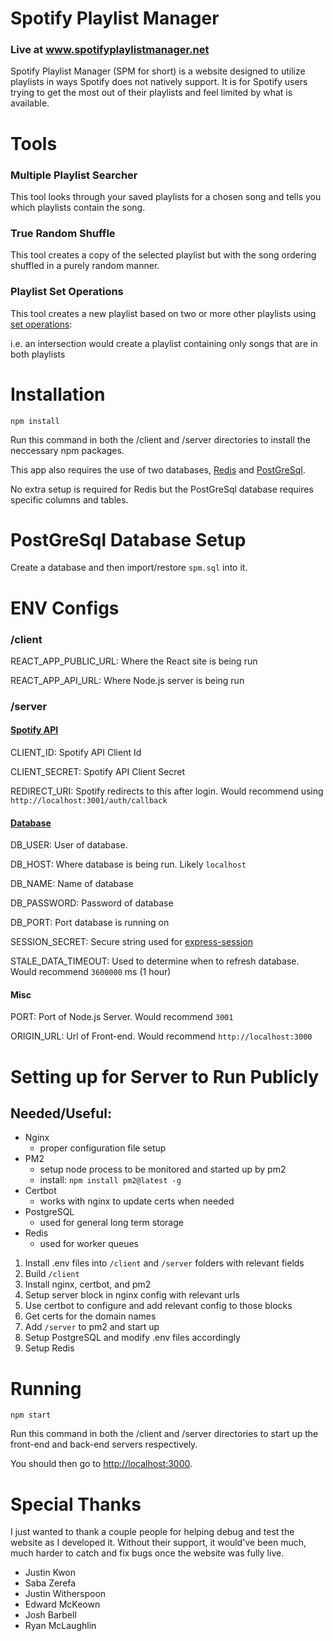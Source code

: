 # Spotify Playlist Manager
### Live at www.spotifyplaylistmanager.net
Spotify Playlist Manager (SPM for short) is a website designed to utilize playlists in ways Spotify does not natively support. It is for Spotify users trying to get the most out of their playlists and feel limited by what is available.

# Tools
### Multiple Playlist Searcher
This tool looks through your saved playlists for a chosen song and tells you which playlists contain the song.

### True Random Shuffle
This tool creates a copy of the selected playlist but with the song ordering shuffled in a purely random manner.

### Playlist Set Operations
This tool creates a new playlist based on two or more other playlists using [set operations](https://en.wikipedia.org/wiki/Set_(mathematics)#Basic_operations):

i.e. an intersection would create a playlist containing only songs that are in both playlists

# Installation
`npm install`

Run this command in both the /client and /server directories to install the neccessary npm packages.

This app also requires the use of two databases, [Redis](https://redis.io/) and [PostGreSql](https://www.postgresql.org/).

No extra setup is required for Redis but the PostGreSql database requires specific columns and tables.

# PostGreSql Database Setup

Create a database and then import/restore `spm.sql` into it.

# ENV Configs
### /client
REACT_APP_PUBLIC_URL: Where the React site is being run

REACT_APP_API_URL: Where Node.js server is being run

### /server
#### [Spotify API](https://developer.spotify.com/documentation/web-api/quick-start/)
CLIENT_ID: Spotify API Client Id

CLIENT_SECRET: Spotify API Client Secret

REDIRECT_URI: Spotify redirects to this after login. Would recommend using `http://localhost:3001/auth/callback`

#### [Database](https://node-postgres.com/features/connecting)
DB_USER: User of database.

DB_HOST: Where database is being run. Likely `localhost`

DB_NAME: Name of database

DB_PASSWORD: Password of database

DB_PORT: Port database is running on

SESSION_SECRET: Secure string used for [express-session](https://www.npmjs.com/package/express-session)

STALE_DATA_TIMEOUT: Used to determine when to refresh database. Would recommend `3600000` ms (1 hour)

#### Misc
PORT: Port of Node.js Server. Would recommend `3001`

ORIGIN_URL: Url of Front-end. Would recommend `http://localhost:3000`

# Setting up for Server to Run Publicly

## Needed/Useful:
- Nginx
    - proper configuration file setup
- PM2
    - setup node process to be monitored and started up by pm2
    - install: `npm install pm2@latest -g`
- Certbot
    - works with nginx to update certs when needed
- PostgreSQL
    - used for general long term storage
- Redis
    - used for worker queues

1. Install .env files into `/client` and `/server` folders with relevant fields
2. Build `/client`
3. Install nginx, certbot, and pm2
4. Setup server block in nginx config with relevant urls
5. Use certbot to configure and add relevant config to those blocks
6. Get certs for the domain names
7. Add `/server` to pm2 and start up
8. Setup PostgreSQL and modify .env files accordingly
9. Setup Redis


# Running
`npm start`

Run this command in both the /client and /server directories to start up the front-end and back-end servers respectively. 

You should then go to <http://localhost:3000>.


# Special Thanks

I just wanted to thank a couple people for helping debug and test the website as I developed it. Without their support, it would've been much, much harder to catch and fix bugs once the website was fully live.

- Justin Kwon
- Saba Zerefa
- Justin Witherspoon
- Edward McKeown
- Josh Barbell
- Ryan McLaughlin
